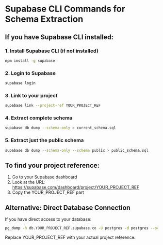 # Supabase CLI Commands for Schema Extraction

## If you have Supabase CLI installed:

### 1. Install Supabase CLI (if not installed)
```bash
npm install -g supabase
```

### 2. Login to Supabase
```bash
supabase login
```

### 3. Link to your project
```bash
supabase link --project-ref YOUR_PROJECT_REF
```

### 4. Extract complete schema
```bash
supabase db dump --schema-only > current_schema.sql
```

### 5. Extract just the public schema
```bash
supabase db dump --schema-only --schema public > public_schema.sql
```

## To find your project reference:
1. Go to your Supabase dashboard
2. Look at the URL: https://supabase.com/dashboard/project/YOUR_PROJECT_REF
3. Copy the YOUR_PROJECT_REF part

## Alternative: Direct Database Connection
If you have direct access to your database:

```bash
pg_dump -h db.YOUR_PROJECT_REF.supabase.co -U postgres -d postgres --schema-only > schema.sql
```

Replace YOUR_PROJECT_REF with your actual project reference. 